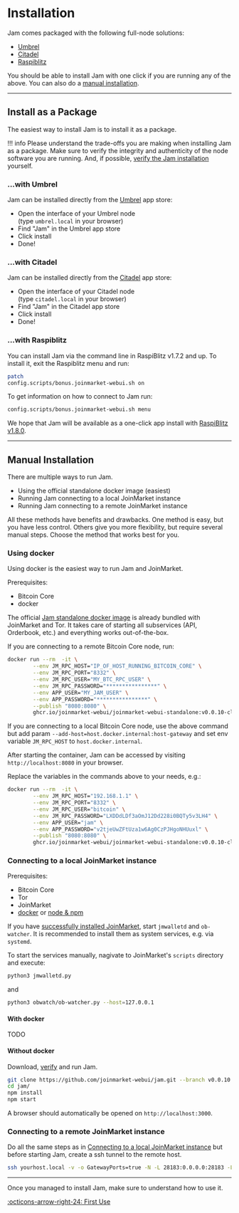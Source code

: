 # Installation

Jam comes packaged with the following full-node solutions:

- [Umbrel](#with-umbrel)
- [Citadel](#with-citadel)
- [Raspiblitz](#with-raspiblitz)

You should be able to install Jam with one click if you are running any of the
above. You can also do a [manual installation](#manual-installation).

---

## Install as a Package

The easiest way to install Jam is to install it as a package.

!!! info
    Please understand the trade-offs you are making when installing Jam as a
    package. Make sure to verify the integrity and authenticity of the node
    software you are running. And, if possible, [verify the Jam
    installation][verification] yourself.

[verification]: /software/verification

### ...with Umbrel

Jam can be installed directly from the [Umbrel](https://umbrel.com/) app store:

- Open the interface of your Umbrel node <br/> (type `umbrel.local` in your browser)
- Find "Jam" in the Umbrel app store
- Click install
- Done!

### ...with Citadel

Jam can be installed directly from the [Citadel](https://runcitadel.space/) app store:

- Open the interface of your Citadel node <br/> (type `citadel.local` in your browser)
- Find "Jam" in the Citadel app store
- Click install
- Done!

### ...with Raspiblitz

You can install Jam via the command line in RaspiBlitz v1.7.2 and up. To install
it, exit the Raspiblitz menu and run:

```sh
patch
config.scripts/bonus.joinmarket-webui.sh on
```

To get information on how to connect to Jam run:

```sh
config.scripts/bonus.joinmarket-webui.sh menu
```

We hope that Jam will be available as a one-click app
install with [RaspiBlitz
v1.8.0](https://github.com/rootzoll/raspiblitz/issues/2891).

---

## Manual Installation

There are multiple ways to run Jam.
- Using the official standalone docker image (easiest)
- Running Jam connecting to a local JoinMarket instance
- Running Jam connecting to a remote JoinMarket instance

All these methods have benefits and drawbacks. One method is easy, but you
have less control. Others give you more flexibility, but require several
manual steps. Choose the method that works best for you.

### Using docker

Using docker is the easiest way to run Jam and JoinMarket.

Prerequisites:
- Bitcoin Core
- docker

The official [Jam standalone docker image][jam-docker-standalone]
is already bundled with JoinMarket and Tor. It takes care of starting all
subservices (API, Orderbook, etc.) and everything works out-of-the-box.

[jam-docker-standalone]: https://github.com/joinmarket-webui/jam-docker/pkgs/container/joinmarket-webui-standalone

If you are connecting to a remote Bitcoin Core node, run:
```sh
docker run --rm  -it \
        --env JM_RPC_HOST="IP_OF_HOST_RUNNING_BITCOIN_CORE" \
        --env JM_RPC_PORT="8332" \
        --env JM_RPC_USER="MY_BTC_RPC_USER" \
        --env JM_RPC_PASSWORD="****************" \
        --env APP_USER="MY_JAM_USER" \
        --env APP_PASSWORD="****************" \
        --publish "8080:8080" \
        ghcr.io/joinmarket-webui/joinmarket-webui-standalone:v0.0.10-clientserver-v0.9.6
```

If you are connecting to a local Bitcoin Core node, use the above command but
add param `--add-host=host.docker.internal:host-gateway` and set env variable
`JM_RPC_HOST` to `host.docker.internal`.

After starting the container, Jam can be accessed by visiting
`http://localhost:8080` in your browser.

Replace the variables in the commands above to your needs, e.g.:
```sh
docker run --rm  -it \
        --env JM_RPC_HOST="192.168.1.1" \
        --env JM_RPC_PORT="8332" \
        --env JM_RPC_USER="bitcoin" \
        --env JM_RPC_PASSWORD="LXDDdLDf3aOmJ12Dd228i0BQTy5v3LH4" \
        --env APP_USER="jam" \
        --env APP_PASSWORD="v2tjeUwZFtUza1w6Ag0CzPJHgoNHUuxl" \
        --publish "8080:8080" \
        ghcr.io/joinmarket-webui/joinmarket-webui-standalone:v0.0.10-clientserver-v0.9.6
```

### Connecting to a local JoinMarket instance

Prerequisites:
- Bitcoin Core
- Tor
- JoinMarket
- [docker](#with-docker) or [node & npm](#without-docker)

If you have [successfully installed JoinMarket][jm-install-docs], start
`jmwalletd` and `ob-watcher`. It is recommended to install them as system 
services, e.g. via `systemd`.

[jm-install-docs]: https://github.com/JoinMarket-Org/joinmarket-clientserver/blob/master/docs/INSTALL.md

To start the services manually, nagivate to JoinMarket's `scripts`
directory and execute:

```sh
python3 jmwalletd.py
```
and
```sh
python3 obwatch/ob-watcher.py --host=127.0.0.1
```

#### With docker
TODO

#### Without docker

Download, [verify][verification] and run Jam.

```sh
git clone https://github.com/joinmarket-webui/jam.git --branch v0.0.10 --depth=1
cd jam/
npm install
npm start
```

A browser should automatically be opened on `http://localhost:3000`. 

### Connecting to a remote JoinMarket instance

Do all the same steps as in [Connecting to a local JoinMarket instance](#connecting-to-a-local-JoinMarket-instance)
but before starting Jam, create a ssh tunnel to the remote host.

```sh
ssh yourhost.local -v -o GatewayPorts=true -N -L 28183:0.0.0.0:28183 -L 28283:0.0.0.0:28283 -L 62601:0.0.0.0:62601
```

---

Once you managed to install Jam, make sure to understand how to use it.

[:octicons-arrow-right-24: First Use][cheatsheet]


[cheatsheet]: /interface/00-cheatsheet
